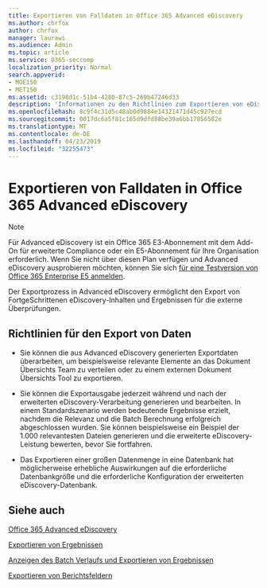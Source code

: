 ```yaml
---
title: Exportieren von Falldaten in Office 365 Advanced eDiscovery
ms.author: chrfox
author: chrfox
manager: laurawi
ms.audience: Admin
ms.topic: article
ms.service: O365-seccomp
localization_priority: Normal
search.appverid:
- MOE150
- MET150
ms.assetid: c3198d1c-51b4-4280-87c5-269b47246d33
description: 'Informationen zu den Richtlinien zum Exportieren von eDiscovery-Falldaten und-Ergebnissen mithilfe des Export Prozesses in Office 365 Advanced eDiscovery.  '
ms.openlocfilehash: 8c9f4c31d5c48ab0d9884e14321471d45c927ecd
ms.sourcegitcommit: 0017dc6a5f81c165d9dfd88be39a6bb17856582e
ms.translationtype: MT
ms.contentlocale: de-DE
ms.lasthandoff: 04/23/2019
ms.locfileid: "32255473"
---
```

# <a name="export-case-data-in-office-365-advanced-ediscovery"></a>Exportieren von Falldaten in Office 365 Advanced eDiscovery

> [!NOTE]
> Für Advanced eDiscovery ist ein Office 365 E3-Abonnement mit dem Add-On für erweiterte Compliance oder ein E5-Abonnement für Ihre Organisation erforderlich. Wenn Sie nicht über diesen Plan verfügen und Advanced eDiscovery ausprobieren möchten, können Sie sich [für eine Testversion von Office 365 Enterprise E5 anmelden](https://go.microsoft.com/fwlink/p/?LinkID=698279). 
  
Der Exportprozess in Advanced eDiscovery ermöglicht den Export von FortgeSchrittenen eDiscovery-Inhalten und Ergebnissen für die externe Überprüfungen. 
  
## <a name="guidelines-for-exporting-data"></a>Richtlinien für den Export von Daten

- Sie können die aus Advanced eDiscovery generierten Exportdaten überarbeiten, um beispielsweise relevante Elemente an das Dokument Übersichts Team zu verteilen oder zu einem externen Dokument Übersichts Tool zu exportieren.
    
- Sie können die Exportausgabe jederzeit während und nach der erweiterten eDiscovery-Verarbeitung generieren und bearbeiten. In einem Standardszenario werden bedeutende Ergebnisse erzielt, nachdem die Relevanz und die Batch Berechnung erfolgreich abgeschlossen wurden. Sie können beispielsweise ein Beispiel der 1.000 relevantesten Dateien generieren und die erweiterte eDiscovery-Leistung bewerten, bevor Sie fortfahren.
    
- Das Exportieren einer großen Datenmenge in eine Datenbank hat möglicherweise erhebliche Auswirkungen auf die erforderliche Datenbankgröße und die erforderliche Konfiguration der erweiterten eDiscovery-Datenbank.
    
## <a name="see-also"></a>Siehe auch

[Office 365 Advanced eDiscovery](office-365-advanced-ediscovery.md)
  
[Exportieren von Ergebnissen](export-results-in-advanced-ediscovery.md)
  
[Anzeigen des Batch Verlaufs und Exportieren von Ergebnissen](view-batch-history-and-export-past-results.md)

[Exportieren von Berichtsfeldern](export-report-fields-in-advanced-ediscovery.md)

